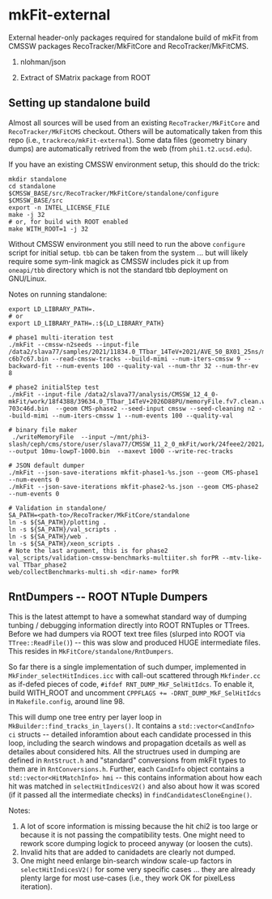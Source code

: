 # mkFit-external

External header-only packages required for standalone build of mkFit from
CMSSW packages RecoTracker/MkFitCore and RecoTracker/MkFitCMS.

1. nlohman/json

2. Extract of SMatrix package from ROOT

## Setting up standalone build

Almost all sources will be used from an existing `RecoTracker/MkFitCore` and `RecoTracker/MkFitCMS` checkout. Others will be automatically taken from this repo (i.e., `trackreco/mkFit-external`). Some data files (geometry binary dumps) are automatically retrived from the web (from `phi1.t2.ucsd.edu`).

If you have an existing CMSSW environment setup, this should do the trick:
```
mkdir standalone
cd standalone
$CMSSW_BASE/src/RecoTracker/MkFitCore/standalone/configure $CMSSW_BASE/src
export -n INTEL_LICENSE_FILE
make -j 32
# or, for build with ROOT enabled
make WITH_ROOT=1 -j 32
```

Without CMSSW environment you still need to run the above `configure` script for initial setup. `tbb` can be taken from the system ... but will likely require some sym-link magick as CMSSW includes pick it up from `oneapi/tbb` directory which is not the standard tbb deployment on GNU/Linux.

Notes on running standalone:
```
export LD_LIBRARY_PATH=.
# or
export LD_LIBRARY_PATH=.:${LD_LIBRARY_PATH}

# phase1 multi-iteration test
./mkFit --cmssw-n2seeds --input-file /data2/slava77/samples/2021/11834.0_TTbar_14TeV+2021/AVE_50_BX01_25ns/memoryFile.fv6.default.211008-c6b7c67.bin --read-cmssw-tracks --build-mimi --num-iters-cmssw 9 --backward-fit --num-events 100 --quality-val --num-thr 32 --num-thr-ev 8

# phase2 initialStep test
./mkFit --input-file /data2/slava77/analysis/CMSSW_12_4_0-mkFit/work/18f4388/39634.0_TTbar_14TeV+2026D88PU/memoryFile.fv7.clean.writeAll.recT.allSeeds.220712-703c46d.bin  --geom CMS-phase2 --seed-input cmssw --seed-cleaning n2 --build-mimi --num-iters-cmssw 1 --num-events 100 --quality-val

# binary file maker
 ./writeMemoryFile  --input ~/mnt/phi3-slash/ceph/cms/store/user/slava77/CMSSW_11_2_0_mkFit/work/24feee2/2021/10muPt0p2to1HS/trackingNtuple.root --output 10mu-lowpT-1000.bin  --maxevt 1000 --write-rec-tracks

# JSON default dumper
./mkFit --json-save-iterations mkfit-phase1-%s.json --geom CMS-phase1 --num-events 0
./mkFit --json-save-iterations mkfit-phase2-%s.json --geom CMS-phase2 --num-events 0

# Validation in standalone/
SA_PATH=<path-to>/RecoTracker/MkFitCore/standalone
ln -s ${SA_PATH}/plotting .
ln -s ${SA_PATH}/val_scripts .
ln -s ${SA_PATH}/web .
ln -s ${SA_PATH}/xeon_scripts .
# Note the last argument, this is for phase2
val_scripts/validation-cmssw-benchmarks-multiiter.sh forPR --mtv-like-val TTbar_phase2
web/collectBenchmarks-multi.sh <dir-name> forPR
```

## RntDumpers -- ROOT NTuple Dumpers

This is the latest attempt to have a somewhat standard way of dumping tunbing / debugging information directly into ROOT RNTuples or TTrees. Before we had dumpers via ROOT text tree files (slurped into ROOT via `TTree::ReadFile()`) -- this was slow and produced HUGE intermediate files. This resides in `MkFitCore/standalone/RntDumpers`.

So far there is a single implementation of such dumper, implemented in `MkFinder_selectHitIndices.icc` with call-out scattered through `Mkfinder.cc` as if-defed pieces of code, `#ifdef RNT_DUMP_MkF_SelHitIdcs`. To enable it, build WITH_ROOT and uncomment `CPPFLAGS += -DRNT_DUMP_MkF_SelHitIdcs` in `Makefile.config`, around line 98.

This will dump one tree entry per layer loop in `MkBuilder::find_tracks_in_layers()`. It contains a `std::vector<CandInfo> ci` structs -- detailed inforamtion about each candidate processed in this loop, including the search windows and propagation dcetails as well as detailes about considered hits. All the structrues used in dumping are defined in `RntStruct.h` and "standard" conversions from mkFit types to them are in `RntConversions.h`. Further, each `CandInfo` object contains a `std::vector<HitMatchInfo> hmi` -- this contains information about how each hit was matched in `selectHitIndicesV2()` and also about how it was scored (if it passed all the intermediate checks) in `findCandidatesCloneEngine()`.

Notes:
1. A lot of score information is missing because the hit chi2 is too large or because it is not passing the compatibility tests. One might need to rework score dumping logick to proceed anyway (or loosen the cuts).
2. Invalid hits that are added to canidadets are clearly not dumped.
3. One might need enlarge bin-search window scale-up factors in `selectHitIndicesV2()` for some very specific cases ... they are already plenty large for most use-cases (i.e., they work OK for pixelLess iteration).

